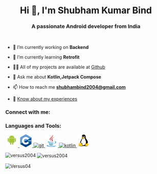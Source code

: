 <h1 align="center">Hi 👋, I'm Shubham Kumar Bind</h1>
<h3 align="center">A passionate Android developer from India</h3>

<p align="left"> <a href="https://twitter.com/" target="blank"><img src="https://img.shields.io/twitter/follow/?logo=twitter&style=for-the-badge" alt="" /></a> </p>

- 🔭 I’m currently working on **Backend**

- 🌱 I’m currently learning **Retrofit**

- 👨‍💻 All of my projects are available at [Github](github.com/Versus04)

- 💬 Ask me about **Kotlin,Jetpack Compose**

- 📫 How to reach me **shubhambind2004@gmail.com**

- 📄 [Know about my experiences](https://drive.google.com/file/d/1Dzx_9kbc2h7FrGL4EaA_EzqzOA86N88m/view?usp=drive_link)

<h3 align="left">Connect with me:</h3>
<p align="left">
</p>

<h3 align="left">Languages and Tools:</h3>
<p align="left"> <a href="https://developer.android.com" target="_blank" rel="noreferrer"> <img src="https://raw.githubusercontent.com/devicons/devicon/master/icons/android/android-original-wordmark.svg" alt="android" width="40" height="40"/> </a> <a href="https://www.w3schools.com/cpp/" target="_blank" rel="noreferrer"> <img src="https://raw.githubusercontent.com/devicons/devicon/master/icons/cplusplus/cplusplus-original.svg" alt="cplusplus" width="40" height="40"/> </a> <a href="https://git-scm.com/" target="_blank" rel="noreferrer"> <img src="https://www.vectorlogo.zone/logos/git-scm/git-scm-icon.svg" alt="git" width="40" height="40"/> </a> <a href="https://www.java.com" target="_blank" rel="noreferrer"> <img src="https://raw.githubusercontent.com/devicons/devicon/master/icons/java/java-original.svg" alt="java" width="40" height="40"/> </a> <a href="https://kotlinlang.org" target="_blank" rel="noreferrer"> <img src="https://www.vectorlogo.zone/logos/kotlinlang/kotlinlang-icon.svg" alt="kotlin" width="40" height="40"/> </a> <a href="https://www.linux.org/" target="_blank" rel="noreferrer"> <img src="https://raw.githubusercontent.com/devicons/devicon/master/icons/linux/linux-original.svg" alt="linux" width="40" height="40"/> </a> </p>

<p><img align="left" src="https://github-readme-stats.vercel.app/api/top-langs?username=Versus04&show_icons=true&locale=en&layout=compact" alt="versus2004" /></p>

<p>&nbsp;<img align="center" src="https://github-readme-stats.vercel.app/api?username=Versus04&show_icons=true&locale=en" alt="versus2004" /></p>

<p><img align="center" src="https://github-readme-streak-stats.herokuapp.com/?user=Versus04&" alt="Versus04" /></p>

